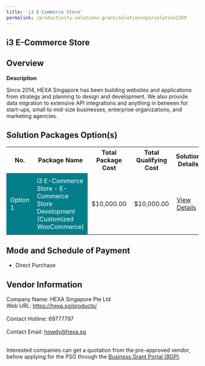 ```yaml
---
title: 'i3 E-Commerce Store'
permalink: /productivity-solutions-grant/solutionrepo/solution2359
---
```


## i3 E-Commerce Store

## Overview

**Description**

Since 2014, HEXA Singapore has been building websites and applications from strategy and planning to design and development. We also provide data migration to extensive API integrations and anything in between for start-ups, small to mid-size businesses, enterprise organizations, and marketing agencies.

## Solution Packages Option(s)

<table>
<tr>
<th><b>No.</b></th>
<th><b>Package Name</b></th>
<th><b>Total Package Cost</b></th>
<th><b>Total Qualifying Cost</b></th>
<th><b>Solution Details</b></th>
</tr>
<tr>
<td style='padding: 10px; background-color: #037E8A; color: #FFFFFF;'>Option 1</td>
<td style='padding: 10px; background-color: #037E8A; color: #FFFFFF;'>i3 E-Commerce Store - E-Commerce Store Development (Customized WooCommerce)</td>
<td style='padding: 10px;'>$10,000.00</td>
<td style='padding: 10px;'>$10,000.00</td>
<td style='padding: 10px;'><a href='https://www.gobusiness.gov.sg/images/psg/Hexa_20200809_Desensitised_Annex_3_Part12.pdf' target='_blank'>View Details</a></td>
</tr>
</table>

## Mode and Schedule of Payment

 - Direct Purchase

## Vendor Information

 Company Name: HEXA Singapore Pte Ltd<br>Web URL: https://hexa.sg/products/ <br><br>Contact Hotline: 69777797 <br><br>Contact Email: howdy@hexa.sg <br><br>

Interested companies can get a quotation from the pre-approved vendor, before applying for the PSG through the <a href='https://www.businessgrants.gov.sg/' target='_blank' rel='noopener'>Business Grant Portal (BGP)</a>.

<script src="/jquery/resize-tables.js"></script>
